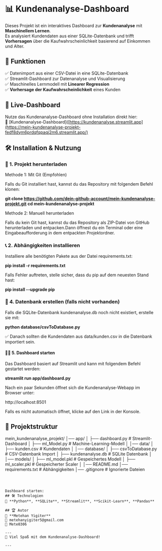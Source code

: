 # 📊 Kundenanalyse-Dashboard

Dieses Projekt ist ein interaktives Dashboard zur **Kundenanalyse** mit **Maschinellem Lernen**.  
Es analysiert Kundendaten aus einer SQLite-Datenbank und trifft **Vorhersagen** über die Kaufwahrscheinlichkeit basierend auf Einkommen und Alter.

## 🚀 Funktionen
✅ Datenimport aus einer CSV-Datei in eine SQLite-Datenbank  
✅ Streamlit-Dashboard zur Datenanalyse und Visualisierung  
✅ Maschinelles Lernmodell mit **Linearer Regression**  
✅ **Vorhersage der Kaufwahrscheinlichkeit** eines Kunden  


## 🚀 Live-Dashboard
Nutze das Kundenanalyse-Dashboard ohne Installation direkt hier:  
🔗 [Kundenanalyse-Dashboard]([https://kundenanalyse.streamlit.app](https://mein-kundenanalyse-projekt-fedf8dym6prdqfqpaqj2m6.streamlit.app/)

## 🛠️ Installation & Nutzung

### 🚀 1. Projekt herunterladen

Methode 1: Mit Git (Empfohlen)

Falls du Git installiert hast, kannst du das Repository mit folgendem Befehl klonen:

**git clone https://github.com/dein-github-account/mein-kundenanalyse-projekt.git**
**cd mein-kundenanalyse-projekt**

Methode 2: Manuell herunterladen

Falls du kein Git hast, kannst du das Repository als ZIP-Datei von GitHub herunterladen und entpacken.Dann öffnest du ein Terminal oder eine Eingabeaufforderung in dem entpackten Projektordner.


### 📞 2. Abhängigkeiten installieren

Installiere alle benötigten Pakete aus der Datei requirements.txt:

**pip install -r requirements.txt**

Falls Fehler auftreten, stelle sicher, dass du pip auf dem neuesten Stand hast:

**pip install --upgrade pip**

### 📂 4. Datenbank erstellen (falls nicht vorhanden)

Falls die SQLite-Datenbank kundenanalyse.db noch nicht existiert, erstelle sie mit:

**python database/csvToDatabase.py**

✅ Danach sollten die Kundendaten aus data/kunden.csv in die Datenbank importiert sein.

#### 🏃‍♂️ 5. Dashboard starten

Das Dashboard basiert auf Streamlit und kann mit folgendem Befehl gestartet werden:

**streamlit run app/dashboard.py**

Nach ein paar Sekunden öffnet sich die Kundenanalyse-Webapp im Browser unter:

http://localhost:8501

Falls es nicht automatisch öffnet, klicke auf den Link in der Konsole.

## 🐂 Projektstruktur 

mein_kundenanalyse_projekt/
│── app/
│   ├── dashboard.py          # Streamlit-Dashboard
│   ├── ml_Model.py           # Machine-Learning-Modell
│
│── data/
│   ├── kunden.csv            # Kundendaten
│
│── database/
│   ├── csvToDatabase.py      # CSV-Datenbank Import
│   ├── kundenanalyse.db      # SQLite Datenbank
│
│── models/
│   ├── ml_model.pkl          # Gespeichertes Modell
│   ├── ml_scaler.pkl         # Gespeicherter Scaler
│
│── README.md
│── requirements.txt          # Abhängigkeiten
│── .gitignore                # Ignorierte Dateien
```



Dashboard starten:
## 🛠 Technologien  
📌 **Python**, **SQLite**, **Streamlit**, **Scikit-Learn**, **Pandas**

## 🏆 Autor  
👤 **Metehan Yigiter**  
📧 metehanyigiter5@gmail.com  
📌 Mete0306  

---
🎉 Viel Spaß mit dem Kundenanalyse-Dashboard!  

---
